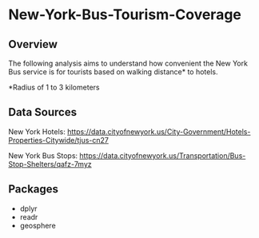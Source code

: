 # New-York-Bus-Tourism-Coverage

## Overview
The following analysis aims to understand how convenient the New York Bus service is for tourists based on walking distance* to hotels. 

*Radius of 1 to 3 kilometers

## Data Sources

New York Hotels: https://data.cityofnewyork.us/City-Government/Hotels-Properties-Citywide/tjus-cn27

New York Bus Stops: https://data.cityofnewyork.us/Transportation/Bus-Stop-Shelters/qafz-7myz

## Packages

- dplyr
- readr
- geosphere
